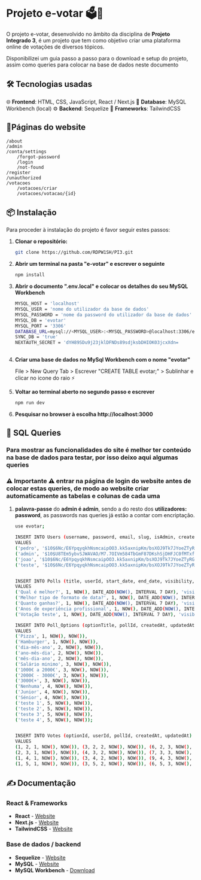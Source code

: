 
# Projeto e-votar 🗳️🛜

O projeto e-votar, desenvolvido no âmbito da disciplina de **Projeto Integrado 3**, é um projeto que tem como objetivo criar uma plataforma online de votações de diversos tópicos.

Disponibilizei um guia passo a passo para o download e setup do projeto, assim como queries para colocar na base de dados neste documento

## 🛠️ Tecnologias usadas

   🌐 **Frontend**: HTML, CSS, JavaScript, React / Next.js
   💾 **Database**: MySQL Workbench (local)
   ⚙️ **Backend**: Sequelize
   🚅 **Frameworks**: TailwindCSS 

## 🔎Páginas do website

	/about
	/admin
	/conta/settings
    	/forgot-password
     	/login
      	/not-found
	/register
	/unauthorized
	/votacoes
    	/votacoes/criar
     	/votacoes/votacao/{id}

## 📦 Instalação

Para proceder à instalação do projeto é favor seguir estes passos:

  
1. **Clonar o repositório:**
   ```bash
   git clone https://github.com/RDPW1SH/PI3.git

2. **Abrir um terminal na pasta "e-votar" e escrever o seguinte**

	 ```bash
	 npm install 
	 
3. **Abrir o documento ".env.local" e colocar os detalhes do seu MySQL Workbench**
		
	```bash
 	MYSQL_HOST = 'localhost'
	MYSQL_USER = 'nome do utilizador da base de dados'
	MYSQL_PASSWORD = 'nome da password do utilizador da base de dados'
	MYSQL_DB = 'evotar'
	MYSQL_PORT = '3306'
	DATABASE_URL=mysql://<MYSQL_USER>:<MYSQL_PASSWORD>@localhost:3306/evotar
	SYNC_DB = 'true'
	NEXTAUTH_SECRET = 'dYH89SDu9j23jklDFNDs89sdjksbDHIOK03jcxXdn=
		
4. **Criar uma base de dados no MySql Workbench com o nome "evotar"**

      File > New Query Tab > Escrever "CREATE TABLE evotar;" > Sublinhar e clicar no icone do raio ⚡

5. **Voltar ao terminal aberto no segundo passo e escrever**

    ```bash
    npm run dev

6. **Pesquisar no browser à escolha http://localhost:3000**

## 📖 SQL Queries

### Para mostrar as funcionalidades do site é melhor ter conteúdo na base de dados para testar, por isso deixo aqui algumas queries

### **⚠️ Importante ⚠️** entrar na página de login do website antes de colocar estas queries, de modo ao website criar automaticamente as tabelas e colunas de cada uma

1. **palavra-passe** do **admin é admin**, sendo a do resto dos **utilizadores: password**, as passwords nas queries já estão a contar com encriptação.
   
 	```bash
 	use evotar;

	INSERT INTO Users (username, password, email, slug, isAdmin, createdAt, updatedAt)
	VALUES 
	('pedro', '$10$6Nc/E6YpqyqkhNsmcaipOO3.kk5axnipKm/bsXOJ9Tk7JYoeZTyRG', 'pedro12@gmail.com', 'pedro', false, NOW(), NOW()),
	('admin', '$10$U8TEm5ybvSJWAVAO/M7.7OIVm584TbGmF87DKshSjDHFJC0fMTxfK', 'admin@gmail.com', 'admin', true, NOW(), NOW()),
	('joao', '$10$6Nc/E6YpqyqkhNsmcaipOO3.kk5axnipKm/bsXOJ9Tk7JYoeZTyRG', 'joao@gmail.com', 'joao', false, NOW(), NOW()),
	('teste', '$10$6Nc/E6YpqyqkhNsmcaipOO3.kk5axnipKm/bsXOJ9Tk7JYoeZTyRG', 'teste@gmail.com', 'teste', false, NOW(), NOW());


	INSERT INTO Polls (title, userId, start_date, end_date, visibility, createdAt, updatedAt)
	VALUES 
	('Qual é melhor?', 1, NOW(), DATE_ADD(NOW(), INTERVAL 7 DAY), 'visible', NOW(), NOW()),
	('Melhor tipo de formato de data?', 1, NOW(), DATE_ADD(NOW(), INTERVAL 7 DAY), 'visible', NOW(), NOW()),
	('Quanto ganhas?', 1, NOW(), DATE_ADD(NOW(), INTERVAL 7 DAY), 'visible', NOW(), NOW()),
	('Anos de experiência profissional', 1, NOW(), DATE_ADD(NOW(), INTERVAL 7 DAY), 'visible', NOW(), NOW()),
	('Votação teste', 1, NOW(), DATE_ADD(NOW(), INTERVAL 7 DAY), 'visible', NOW(), NOW());

	INSERT INTO Poll_Options (optionTitle, pollId, createdAt, updatedAt)
	VALUES
	('Pizza', 1, NOW(), NOW()),
	('Hamburger', 1, NOW(), NOW()),
	('dia-mês-ano', 2, NOW(), NOW()),
	('ano-mês-dia', 2, NOW(), NOW()),
	('mês-dia-ano', 2, NOW(), NOW()),
	('Salário minimo', 3, NOW(), NOW()),
	('1000€ a 2000€', 3, NOW(), NOW()),
	('2000€ - 3000€', 3, NOW(), NOW()),
	('3000€+', 3, NOW(), NOW()),
	('Nenhuma', 4, NOW(), NOW()),
	('Junior', 4, NOW(), NOW()),
	('Sénior', 4, NOW(), NOW()),
	('teste 1', 5, NOW(), NOW()),
	('teste 2', 5, NOW(), NOW()),
	('teste 3', 5, NOW(), NOW()),
	('teste 4', 5, NOW(), NOW());


	INSERT INTO Votes (optionId, userId, pollId, createdAt, updatedAt)
	VALUES
	(1, 2, 1, NOW(), NOW()), (3, 2, 2, NOW(), NOW()), (6, 2, 3, NOW(), NOW()), (10, 2, 4, NOW(), NOW()), (13, 2, 5, NOW(), NOW()),
	(2, 3, 1, NOW(), NOW()), (4, 3, 2, NOW(), NOW()), (7, 3, 3, NOW(), NOW()), (11, 3, 4, NOW(), NOW()), (14, 3, 5, NOW(), NOW()),
	(1, 4, 1, NOW(), NOW()), (3, 4, 2, NOW(), NOW()), (9, 4, 3, NOW(), NOW()), (12, 4, 4, NOW(), NOW()), (14, 4, 5, NOW(), NOW()),
	(1, 5, 1, NOW(), NOW()), (3, 5, 2, NOW(), NOW()), (6, 5, 3, NOW(), NOW()), (10, 5, 4, NOW(), NOW()), (13, 5, 5, NOW(), NOW());

## ✍️ Documentação

### React & Frameworks

- **React** -  [Website](https://react.dev/)
- **Next.js** - [Website](https://nextjs.org/)
- **TailwindCSS** - [Website](https://tailwindcss.com/)

### Base de dados / backend

- **Sequelize** - [Website](https://sequelize.org/)
- **MySQL** - [Website](https://www.mysql.com/products/workbench/)
- **MySQL Workbench** - [Download](https://dev.mysql.com/downloads/workbench/)



